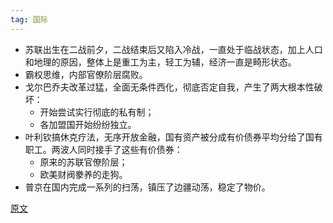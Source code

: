 ```yaml
---
tag: 国际
---
```




* 苏联出生在二战前夕，二战结束后又陷入冷战，一直处于临战状态，加上人口和地理的原因，整体上是重工为主，轻工为辅，经济一直是畸形状态。
* 霸权思维，内部官僚阶层腐败。
* 戈尔巴乔夫改革过猛，全面无条件西化，彻底否定自我，产生了两大根本性破坏：
  * 开始尝试实行彻底的私有制；
  * 各加盟国开始纷纷独立。
* 叶利钦搞休克疗法，无序开放金融，国有资产被分成有价债券平均分给了国有职工。两波人同时接手了这些有价债券：
  * 原来的苏联官僚阶层；
  * 欧美财阀豢养的走狗。
* 普京在国内完成一系列的扫荡，镇压了边疆动荡，稳定了物价。

[原文](https://mp.weixin.qq.com/s/c_VkvrsWKHSTHUGI8trTWQ)